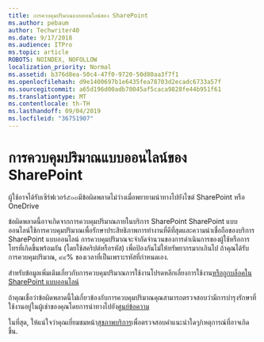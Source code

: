 ```yaml
---
title: การควบคุมปริมาณแบบออนไลน์ของ SharePoint
ms.author: pebaum
author: Techwriter40
ms.date: 9/17/2018
ms.audience: ITPro
ms.topic: article
ROBOTS: NOINDEX, NOFOLLOW
localization_priority: Normal
ms.assetid: b376d8ea-50c4-47f0-9720-50d80aa3f7f1
ms.openlocfilehash: d9e1400697b1e6435fea78703d2ecadc6733a57f
ms.sourcegitcommit: a65d196d00adb70045af5caca9828fe44b951f61
ms.translationtype: MT
ms.contentlocale: th-TH
ms.lasthandoff: 09/04/2019
ms.locfileid: "36751907"
---
```

# <a name="sharepoint-online-throttling"></a>การควบคุมปริมาณแบบออนไลน์ของ SharePoint

ผู้ใช้อาจได้รับเซิร์ฟเวอร์๕๐๓มีข้อผิดพลาดไม่ว่างเมื่อพยายามนำทางไปยังไซต์ SharePoint หรือ OneDrive 

ข้อผิดพลาดนี้อาจเกิดจากการควบคุมปริมาณภายในบริการ SharePoint SharePoint แบบออนไลน์ใช้การควบคุมปริมาณเพื่อรักษาประสิทธิภาพการทำงานที่ดีที่สุดและความน่าเชื่อถือของบริการ SharePoint แบบออนไลน์ การควบคุมปริมาณจะจำกัดจำนวนของการดำเนินการของผู้ใช้หรือการโทรที่เกิดขึ้นพร้อมกัน (โดยใช้สคริปต์หรือรหัส) เพื่อป้องกันไม่ให้ทรัพยากรมากเกินไป ถ้าคุณได้รับการควบคุมปริมาณ, ๙๙% ของเวลาที่เป็นเพราะรหัสที่กำหนดเอง.

สำหรับข้อมูลเพิ่มเติมเกี่ยวกับการควบคุมปริมาณการใช้งานโปรดหลีกเลี่ยงการใช้งาน[หรือถูกบล็อคใน SharePoint แบบออนไลน์](https://docs.microsoft.com/sharepoint/dev/general-development/how-to-avoid-getting-throttled-or-blocked-in-sharepoint-online)

ถ้าคุณเชื่อว่าข้อผิดพลาดนี้ไม่เกี่ยวข้องกับการควบคุมปริมาณคุณสามารถตรวจสอบว่ามีการบำรุงรักษาที่ใช้งานอยู่ในผู้เช่าของคุณโดยการนำทางไปยัง[ศูนย์ข้อความ](https://portal.office.com/adminportal/home#/MessageCenter)

 ในที่สุด, ให้แน่ใจว่าคุณเยี่ยมชมหน้า[สุขภาพบริการ](https://portal.office.com/adminportal/home#/servicehealth)เพื่อตรวจสอบคำแนะนำใดๆ/เหตุการณ์ที่อาจเกิดขึ้น.

